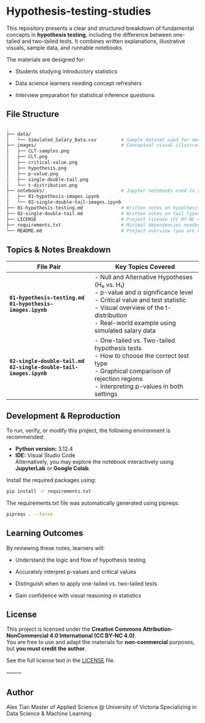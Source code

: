 # Hypothesis-testing-studies

This repository presents a clear and structured breakdown of fundamental concepts in **hypothesis testing**, including the difference between one-tailed and two-tailed tests. It combines written explanations, illustrative visuals, sample data, and runnable notebooks.

The materials are designed for:

- Students studying introductory statistics

- Data science learners needing concept refreshers

- Interview preparation for statistical inference questions

## File Structure

```bash
.
├── data/
│   └── Simulated_Salary_Data.csv         # Sample dataset used for demonstration
├── images/                               # Conceptual visual illustrations (exported from notebooks)
│   ├── CLT-samples.png
│   ├── CLT.png
│   ├── critical-value.png
│   ├── hypothesis.png
│   ├── p-value.png
│   ├── single-double-tail.png
│   └── t-distribution.png
├── notebooks/                            # Jupyter notebooks used to generate supporting diagrams
│   ├── 01-hypothesis-images.ipynb
│   └── 02-single-double-tail-images.ipynb
├── 01-hypothesis-testing.md              # Written notes on hypothesis testing (main discussion)
├── 02-single-double-tail.md              # Written notes on tail types (main discussion)
├── LICENSE                               # Project license (CC BY-NC 4.0)
├── requirements.txt                      # Minimal dependencies needed to run the notebook
└── README.md                             # Project overview (you are here)
```

## Topics & Notes Breakdown

| File Pair | Key Topics Covered |
|-----------|---------------------|
| **`01-hypothesis-testing.md`**<br>**`01-hypothesis-images.ipynb`** | - Null and Alternative Hypotheses (H₀ vs. H₁)<br>- p-value and α significance level<br>- Critical value and test statistic<br>- Visual overview of the t-distribution<br>- Real-world example using simulated salary data |
| **`02-single-double-tail.md`**<br>**`02-single-double-tail-images.ipynb`** | - One-tailed vs. Two-tailed hypothesis tests<br>- How to choose the correct test type<br>- Graphical comparison of rejection regions<br>- Interpreting p-values in both settings |

## Development & Reproduction

To run, verify, or modify this project, the following environment is recommended:

- **Python version:** 3.12.4  
- **IDE:** Visual Studio Code  
  Alternatively, you may explore the notebook interactively using **JupyterLab** or **Google Colab**.

Install the required packages using:

```bash
pip install -r requirements.txt
```

The requirements.txt file was automatically generated using pipreqs:

```bash
pipreqs . --force
```

## Learning Outcomes

By reviewing these notes, learners will:

- Understand the logic and flow of hypothesis testing

- Accurately interpret p-values and critical values

- Distinguish when to apply one-tailed vs. two-tailed tests

- Gain confidence with visual reasoning in statistics

## License

This project is licensed under the **Creative Commons Attribution-NonCommercial 4.0 International (CC BY-NC 4.0)**.  
You are free to use and adapt the materials for **non-commercial** purposes, but **you must credit the author**.

See the full license text in the [LICENSE](./LICENSE) file.

⸻

## Author

Alex Tian
Master of Applied Science @ University of Victoria
Specializing in Data Science & Machine Learning
